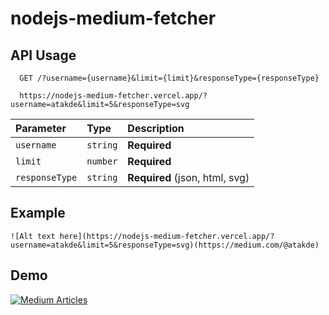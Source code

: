 # nodejs-medium-fetcher


## API Usage

```http
  GET /?username={username}&limit={limit}&responseType={responseType}
```

```http
  https://nodejs-medium-fetcher.vercel.app/?username=atakde&limit=5&responseType=svg
```

| Parameter | Type     | Description                       |
| :-------- | :------- | :-------------------------------- |
| `username`      | `string` | **Required** |
| `limit`         | `number` | **Required** |
| `responseType`      | `string` | **Required** (json, html, svg) |


## Example
```raw
![Alt text here](https://nodejs-medium-fetcher.vercel.app/?username=atakde&limit=5&responseType=svg)(https://medium.com/@atakde)
```
## Demo

[![Medium Articles](https://nodejs-medium-fetcher.vercel.app/?username=atakde&limit=5&responseType=svg)](https://medium.com/@atakde)
